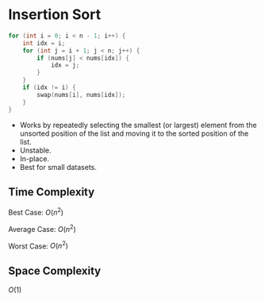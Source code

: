# Insertion Sort


```c++
for (int i = 0; i < n - 1; i++) {
    int idx = i;
    for (int j = i + 1; j < n; j++) {
        if (nums[j] < nums[idx]) {
            idx = j;
        }
    }
    if (idx != i) {
        swap(nums[i], nums[idx]);
    }
}
```

- Works by repeatedly selecting the smallest (or largest) element from the unsorted position of the list and moving it to the sorted position of the list.
- Unstable.
- In-place.
- Best for small datasets.

## Time Complexity

Best Case: $O(n^2)$

Average Case: $O(n^2)$

Worst Case: $O(n^2)$

## Space Complexity
$O(1)$

